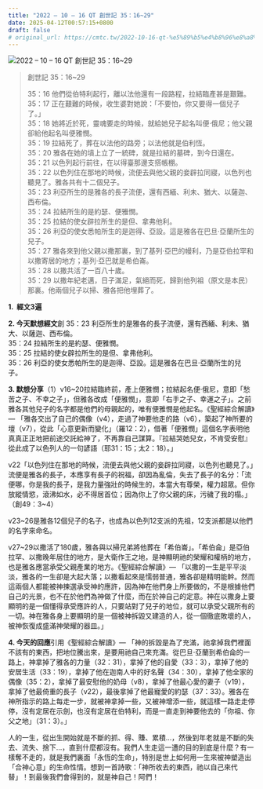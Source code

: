 ```yaml
---
title: "2022 – 10 – 16 QT 創世記 35：16~29"
date: 2025-04-12T00:57:15+0800
draft: false
# original_url: https://cmtc.tw/2022-10-16-qt-%e5%89%b5%e4%b8%96%e8%a8%98-35%ef%bc%9a1629
---
```


![2022 – 10 – 16 QT 創世記 35：16~29](/images/qt.jpg  "2022 – 10 – 16 QT 創世記 35：16~29")

> 創世記 35：16~29
>
> 35：16 他們從伯特利起行，離以法他還有一段路程，拉結臨產甚是艱難。  
> 35：17 正在艱難的時候，收生婆對她說：「不要怕，你又要得一個兒子了。」  
> 35：18 她將近於死，靈魂要走的時候，就給她兒子起名叫便‧俄尼；他父親卻給他起名叫便雅憫。  
> 35：19 拉結死了，葬在以法他的路旁；以法他就是伯利恆。  
> 35：20 雅各在她的墳上立了一統碑，就是拉結的墓碑，到今日還在。  
> 35：21 以色列起行前往，在以得臺那邊支搭帳棚。  
> 35：22 以色列住在那地的時候，流便去與他父親的妾辟拉同寢，以色列也聽見了。雅各共有十二個兒子。  
> 35：23 利亞所生的是雅各的長子流便，還有西緬、利未、猶大、以薩迦、西布倫。  
> 35：24 拉結所生的是約瑟、便雅憫。  
> 35：25 拉結的使女辟拉所生的是但、拿弗他利。  
> 35：26 利亞的使女悉帕所生的是迦得、亞設。這是雅各在巴旦‧亞蘭所生的兒子。  
> 35：27 雅各來到他父親以撒那裏，到了基列‧亞巴的幔利，乃是亞伯拉罕和以撒寄居的地方；基列‧亞巴就是希伯崙。  
> 35：28 以撒共活了一百八十歲。  
> 35：29 以撒年紀老邁，日子滿足，氣絕而死，歸到他列祖（原文是本民）那裏。他兩個兒子以掃、雅各把他埋葬了。

**1.  經文3遍**

**2. 今天默想經文**創 35：23 利亞所生的是雅各的長子流便，還有西緬、利未、猶大、以薩迦、西布倫。  
35：24 拉結所生的是約瑟、便雅憫。  
35：25 拉結的使女辟拉所生的是但、拿弗他利。  
35：26 利亞的使女悉帕所生的是迦得、亞設。這是雅各在巴旦‧亞蘭所生的兒子。

**3. 默想分享**（1）v16~20拉結臨終前，產上便雅憫；拉結起名便‧俄尼，意即「愁苦之子、不幸之子」，但雅各改成「便雅憫」，意即「右手之子、幸運之子」。之前雅各其他兒子的名字都是他們的母親起的，唯有便雅憫是他起名。《聖經綜合解讀》— 「雅各交出了自己的偶像（v4），走過了神要他走的路（v6），築起了神所要的壇（v7），從此「心意更新而變化」（羅12：2），借著「便雅憫」這個名字表明他真真正正地把前途交託給神了，不再靠自己謀算。『拉結哭她兒女，不肯受安慰』從此成了以色列人的一句諺語（耶31：15；太2：18）。」

v22「以色列住在那地的時候，流便去與他父親的妾辟拉同寢，以色列也聽見了。」流便是雅各的長子，本應享有長子的祝福，卻因為亂倫，失去了長子的名分：「流便哪，你是我的長子，是我力量強壯的時候生的，本當大有尊榮，權力超眾。但你放縱情慾，滾沸如水，必不得居首位；因為你上了你父親的床，污穢了我的榻。」（創49：3~4）

v23~26是雅各12個兒子的名子，也成為以色列12支派的先祖，12支派都是以他們的名字來命名。

v27~29以撒活了180歲，雅各與以掃兄弟將他葬在「希伯崙」。「希伯侖」是亞伯拉罕、以撒晚年居住的地方，是大衛作王之地，是神顯明祂的榮耀和權柄的地方，也是雅各應當承受父親產業的地方。《聖經綜合解讀》— 「以撒的一生是平平淡淡，雅各的一生卻是大起大落；以撒看起來是懦弱普通，雅各卻是精明能幹。然而這兩個人都能被神揀選承受神的應許，因為神在他們身上所要做的，不是根據他們自己的光景，也不在於他們為神做了什麼，而在於神自己的定意。神在以撒身上要顯明的是一個懂得承受應許的人，只要站對了兒子的地位，就可以承受父親所有的一切。神在雅各身上要顯明的是一個被神拆毀又建造的人，從一個徹底敗壞的人，被神恢復成盛滿神榮耀的器皿。」

**4. 今天的回應**引用《聖經綜合解讀》— 「神的拆毀是為了充滿，祂拿掉我們裡面不該有的東西，把地位騰出來，是要用祂自己來充滿。從巴旦·亞蘭到希伯侖的一路上，神拿掉了雅各的力量（32：31），拿掉了他的自愛（33：3），拿掉了他的安居生活（33：19），拿掉了他在迦南人中的好名聲（34：30），拿掉了他全家的偶像（35：2），拿掉了最安慰他的奶母（v8），拿掉了他最心愛的妻子（v19），拿掉了他最倚重的長子（v22），最後拿掉了他最寵愛的約瑟（37：33）。雅各在神所指示的路上每走一步，就被神拿掉一些，又被神增添一些，就這樣一路走走停停，沒有定居在示劍，也沒有定居在伯特利，而是一直走到神要他去的「你祖、你父之地」（31：3）。」

人的一生，從出生開始就是不斷的抓、得、賺、累積…，然後到年老就是不斷的失去、流失、捨下…，直到什麼都沒有。我們人生走這一遭的目的到底是什麼？有一樣奪不走的，就是我們裏面「永恆的生命」，特別是世上如何用一生來被神塑造出「合神心意」的生命性情。想到一首詩歌：「神所收去的東西，祂以自己來代替」！到最後我們會得到的，就是神自己！阿們！